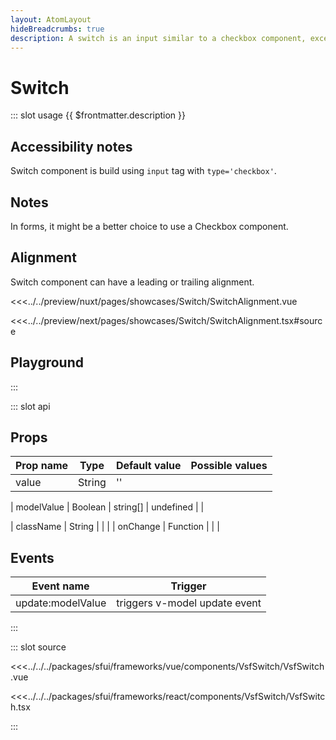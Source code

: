 ```yaml
---
layout: AtomLayout
hideBreadcrumbs: true
description: A switch is an input similar to a checkbox component, except for handling the indeterminate state. The two possible values are true and false. Used for enable/disable features, especially on mobile.
---
```

#  Switch

::: slot usage
{{ $frontmatter.description }}

## Accessibility notes

Switch component is build using `input` tag with `type='checkbox'`.
## Notes

In forms, it might be a better choice to use a Checkbox component.

## Alignment

Switch component can have a leading or trailing alignment.

<Showcase showcase-name="Switch/SwitchAlignment">

<!-- vue -->
<<<../../preview/nuxt/pages/showcases/Switch/SwitchAlignment.vue
<!-- end vue -->
<!-- react -->
<<<../../preview/next/pages/showcases/Switch/SwitchAlignment.tsx#source
<!-- end react -->

</Showcase>

## Playground

<Generate style="height: 380px" />
:::

::: slot api
## Props

| Prop name    | Type                     | Default value | Possible values                        |
| ------------ | ------------------------ | ------------- | -------------------------------------- |
| value        | String                   | ''            |                                        |
<!-- vue -->
| modelValue   | Boolean | string[]       | undefined     |                                        |
<!-- end vue -->
<!-- react -->
| className    | String                   |               |                                        |
| onChange     | Function                 |               |                                        |

<!-- end react -->

<!-- vue -->

## Events

| Event name        | Trigger                       |
| ----------------- | ----------------------------- |
| update:modelValue | triggers v-model update event |
<!-- end vue -->
:::

::: slot source
<SourceCode>
<!-- vue -->
<<<../../../packages/sfui/frameworks/vue/components/VsfSwitch/VsfSwitch.vue
<!-- end vue -->
<!-- react -->
<<<../../../packages/sfui/frameworks/react/components/VsfSwitch/VsfSwitch.tsx
<!-- end react -->
</SourceCode>
:::